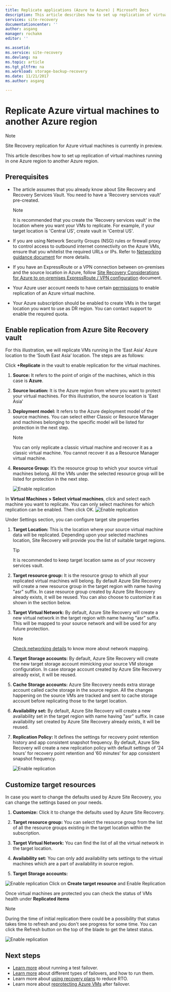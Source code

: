 ```yaml
---
title: Replicate applications (Azure to Azure) | Microsoft Docs
description: This article describes how to set up replication of virtual machines running in one Azure region  to  another region in Azure.
services: site-recovery
documentationcenter: ''
author: asgang
manager: rochakm
editor: ''

ms.assetid:
ms.service: site-recovery
ms.devlang: na
ms.topic: article
ms.tgt_pltfrm: na
ms.workload: storage-backup-recovery
ms.date: 11/21/2017
ms.author: asgang

---
```



# Replicate Azure virtual machines to another Azure region



>[!NOTE]
>
> Site Recovery replication for Azure virtual machines is currently in preview.

This article describes how to set up replication of virtual machines running in one Azure region to another Azure region.

## Prerequisites

* The article assumes that you already know about Site Recovery and Recovery Services Vault. You need to have a 'Recovery services vault' pre-created.

    >[!NOTE]
    >
    > It is recommended that you create the 'Recovery services vault' in the location where you want your VMs to replicate. For example, if your target location is 'Central US', create vault in 'Central US'.

* If you are using Network Security Groups (NSG) rules or firewall proxy to control access to outbound internet connectivity on the Azure VMs, ensure that you whitelist the required URLs or IPs. Refer to [Networking guidance document](./site-recovery-azure-to-azure-networking-guidance.md) for more details.

* If you have an ExpressRoute or a VPN connection between on-premises and the source location in Azure, follow [Site Recovery Considerations for Azure to on-premises ExpressRoute / VPN configuration](site-recovery-azure-to-azure-networking-guidance.md#guidelines-for-existing-azure-to-on-premises-expressroutevpn-configuration) document.

* Your Azure user account needs to have certain [permissions](site-recovery-role-based-linked-access-control.md#permissions-required-to-enable-replication-for-new-virtual-machines) to enable replication of an Azure virtual machine.

* Your Azure subscription should be enabled to create VMs in the target location you want to use as DR region. You can contact support to enable the required quota.

## Enable replication from Azure Site Recovery vault
For this illustration, we will replicate VMs running  in the ‘East Asia’ Azure location to the ‘South East Asia’ location. The steps are as follows:

 Click **+Replicate** in the vault to enable replication for the virtual machines.

1. **Source:** It refers to the point of origin of the machines, which in this case is **Azure**.

2. **Source location:** It is the Azure region from where you want to protect your virtual machines. For this illustration, the source location is 'East Asia'

3. **Deployment model:** It refers to the Azure deployment model of the source machines. You can select either Classic or Resource Manager and machines belonging to the specific model will be listed for protection in the next step.

      >[!NOTE]
      >
      > You can only replicate a classic virtual machine and recover it as a classic virtual machine. You cannot recover it as a Resource Manager virtual machine.

4. **Resource Group:** It’s the resource group to which your source virtual machines belong. All the VMs under the selected resource group will be listed for protection in the next step.

    ![Enable replication](./media/site-recovery-replicate-azure-to-azure/enabledrwizard1.png)

In **Virtual Machines > Select virtual machines**, click and select each machine you want to replicate. You can only select machines for which replication can be enabled. Then click OK.
   	![Enable replication](./media/site-recovery-replicate-azure-to-azure/virtualmachine_selection.png)


Under Settings section, you can configure target site properties

1. **Target Location:**  This is the location where your source virtual machine data will be replicated. Depending upon your selected machines location, Site Recovery will provide you the list of suitable target regions.

	> [!TIP]
	> It is recommended to keep target location same as of your recovery services vault.

2. **Target resource group:** It is the resource group to which all your replicated virtual machines will belong. By default Azure Site Recovery will create a new resource group in the target region with name having "asr" suffix. In case resource group created by Azure Site Recovery already exists, it will be reused. You can also choose to customize it as shown in the section below.    
3. **Target Virtual Network:** By default, Azure Site Recovery will create a new virtual network in the target region with name having "asr" suffix. This will be mapped to your source network and will be used for any future protection.

	> [!NOTE]
	> [Check networking details](site-recovery-network-mapping-azure-to-azure.md) to know more about network mapping.

4. **Target Storage accounts:** By default, Azure Site Recovery will create the new target storage account mimicking your source VM storage configuration. In case storage account created by Azure Site Recovery already exist, it will be reused.

5. **Cache Storage accounts:** Azure Site Recovery needs extra storage account called cache storage in the source region. All the changes happening on the source VMs are tracked and sent to cache storage account before replicating those to the target location.

6. **Availability set:** By default, Azure Site Recovery will create a new availability set in the target region with name having "asr" suffix. In case availability set created by Azure Site Recovery already exists, it will be reused.

7.	**Replication Policy:** It defines the settings for recovery point retention history and app consistent snapshot frequency. By default, Azure Site Recovery will create a new replication policy with default settings of ‘24 hours’ for recovery point retention and ’60 minutes’ for app consistent snapshot frequency.

	![Enable replication](./media/site-recovery-replicate-azure-to-azure/enabledrwizard3.PNG)

## Customize target resources

In case you want to change the defaults used by Azure Site Recovery, you can change the settings based on your needs.

1. **Customize:** Click it to change the defaults used by Azure Site Recovery.

2. **Target resource group:**  You can select the resource group from the list of all the resource groups existing in the target location within the subscription.

3. **Target Virtual Network:** You can find the list of all the virtual network in the target location.

4. **Availability set:** You can only add availability sets settings to the virtual machines which are a part of availability in source region.

5. **Target Storage accounts:**

![Enable replication](./media/site-recovery-replicate-azure-to-azure/customize.PNG)
Click on **Create target resource** and Enable Replication


Once virtual machines are protected you can check the status of VMs health under **Replicated items**

>[!NOTE]
>During the time of initial replication there could be a possibility that status takes time to refresh and you don't see progress for some time. You can click the Refresh button on the top of the blade to get the latest status.
>

![Enable replication](./media/site-recovery-replicate-azure-to-azure/replicateditems.PNG)


## Next steps
- [Learn more](site-recovery-test-failover-to-azure.md) about running a test failover.
- [Learn more](site-recovery-failover.md) about different types of failovers, and how to run them.
- Learn more about [using recovery plans](site-recovery-create-recovery-plans.md) to reduce RTO.
- Learn more about [reprotecting Azure  VMs](site-recovery-how-to-reprotect.md) after failover.
